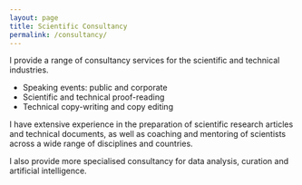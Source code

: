 ```yaml
---
layout: page
title: Scientific Consultancy
permalink: /consultancy/
---
```


I provide a range of consultancy services for the scientific and technical industries.

* Speaking events: public and corporate
* Scientific and technical proof-reading
* Technical copy-writing and copy editing

I have extensive experience in the preparation of scientific research articles and technical documents, as well as coaching and mentoring of scientists across a wide range of disciplines and countries. 

I also provide more specialised consultancy for data analysis, curation and artificial intelligence. 

